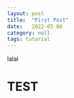 ```yaml
---
layout: post
title:  "First Post"
date:   2022-05-06
category: null
tags: tutorial
---
```

lalal

# TEST